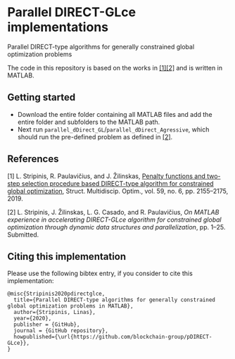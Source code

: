# Parallel DIRECT-GLce implementations
Parallel DIRECT-type algorithms for generally constrained global optimization problems

The code in this repository is based on the works in [[1]](#1)[[2]](#2) and is written in MATLAB.

## Getting started

- Download the entire folder containing all MATLAB files and add the entire folder and subfolders to the MATLAB path. 
- Next run `parallel_dDirect_GL`/`parallel_dDirect_Agressive`, which should run the pre-defined problem as defined in [[2]](#2).

## References

[1] L. Stripinis, R. Paulavičius, and J. Žilinskas, [Penalty functions and two-step selection procedure based DIRECT-type algorithm for constrained global optimization](http://link.springer.com/10.1007/s00158-018-2181-2), Struct. Multidiscip. Optim., vol. 59, no. 6, pp. 2155–2175, 2019.
<a name="1">
</a>

[2] L. Stripinis, J. Žilinskas, L. G. Casado, and R. Paulavičius, *On MATLAB experience in accelerating DIRECT-GLce algorithm for constrained global optimization through dynamic data structures and parallelization*, pp. 1–25. Submitted.
<a name="2">
</a>

## Citing this implementation

Please use the following bibtex entry, if you consider to cite this implementation:

```
@misc{Stripinis2020pdirectglce,
  title={Parallel DIRECT-type algorithms for generally constrained global optimization problems in MATLAB},
  author={Stripinis, Linas},
  year={2020},
  publisher = {GitHub},
  journal = {GitHub repository},
  howpublished={\url{https://github.com/blockchain-group/pDIRECT-GLce}},
}
```
